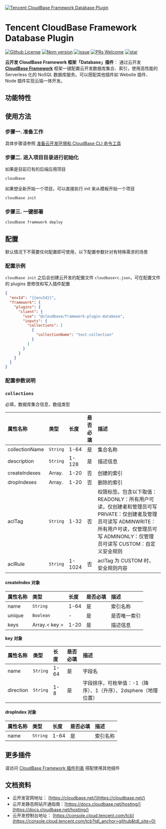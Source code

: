 <a href="https://github.com/TencentCloudBase/cloudbase-framework/tree/master/packages/framework-plugin-database">![Tencent CloudBase Framework Database Plugin](https://main.qcloudimg.com/raw/41a9bd0e62c638ab40cb8b8cba26696b.jpg)</a>

# Tencent CloudBase Framework Database Plugin

[![Github License](https://img.shields.io/github/license/TencentCloudBase/cloudbase-framework)](LICENSE)
[![Npm version](https://img.shields.io/npm/v/@cloudbase/framework-plugin-container)](https://www.npmjs.com/package/@cloudbase/framework-plugin-container)
[![issue](https://img.shields.io/github/issues/TencentCloudBase/cloudbase-framework)](https://github.com/TencentCloudBase/cloudbase-framework/issues)
[![PRs Welcome](https://img.shields.io/badge/PRs-welcome-brightgreen.svg)](https://github.com/TencentCloudBase/cloudbase-framework/pulls)
[![star](https://img.shields.io/github/stars/TencentCloudBase/cloudbase-framework?style=social)](https://github.com/TencentCloudBase/cloudbase-framework)

**云开发 CloudBase Framework 框架「Database」插件**： 通过云开发 **[CloudBase Framework](https://github.com/TencentCloudBase/cloudbase-framework)** 框架一键配置云开发数据库集合、索引，使用高性能的 Serverless 化的 NoSQL 数据库服务。可以搭配其他插件如 Website 插件、Node 插件实现云端一体开发。

## 功能特性

## 使用方法

### 步骤一. 准备工作

具体步骤请参照 [准备云开发环境和 CloudBase CLI 命令工具](../../CLI_GUIDE.md)

### 步骤二. 进入项目目录进行初始化

如果是目前已有的后端应用项目

```bash
cloudbase
```

如果想全新开始一个项目，可以直接执行 init 来从模板开始一个项目

```bash
cloudbase init
```

### 步骤三. 一键部署

```bash
cloudbase framework deploy
```

## 配置

默认情况下不需要任何配置即可使用，以下配置参数针对有特殊需求的场景

### 配置示例

`cloudbase init` 之后会创建云开发的配置文件 `cloudbaserc.json`，可在配置文件的 plugins 里修改和写入插件配置

```json
{
  "envId": "{{envId}}",
  "framework": {
    "plugins": {
      "client": {
        "use": "@cloudbase/framework-plugin-database",
        "inputs": {
          "collections": [
            {
              "collectionName": "test-collection"
            }
          ]
        }
      }
    }
  }
}
```

### 配置参数说明

### `collections`

必填，数据库集合信息，数组类型

| 属性名称       | 类型     | 长度   | 是否必填 | 描述                                                                                                                                                                                          |
| :------------- | :------- | :----- | :------- | :-------------------------------------------------------------------------------------------------------------------------------------------------------------------------------------------- |
| collectionName | `String` | 1-64   | 是       | 集合名称                                                                                                                                                                                      |
| description    | `String` | 1-128  | 是       | 描述信息                                                                                                                                                                                      |
| createIndexes  | Array.   | 1-20   | 否       | 创建的索引                                                                                                                                                                                    |
| dropIndexes    | Array.   | 1-20   | 否       | 删除的索引                                                                                                                                                                                    |
| aclTag         | `String` | 1-32   | 否       | 权限标签。包含以下取值： READONLY：所有用户可读，仅创建者和管理员可写 PRIVATE：仅创建者及管理员可读写 ADMINWRITE：所有用户可读，仅管理员可写 ADMINONLY：仅管理员可读写 CUSTOM：自定义安全规则 |
| aclRule        | `String` | 1-1024 | 否       | aclTag 为 CUSTOM 时，安全规则内容                                                                                                                                                             |

#### createIndex 对象

| 属性名称 | 类型          | 长度 | 是否必填 | 描述         |
| :------- | :------------ | :--- | :------- | :----------- |
| name     | `String`      | 1-64 | 是       | 索引名称     |
| unique   | `Boolean`     | -    | 是       | 是否唯一索引 |
| keys     | Array.< key > | 1-20 | 是       | 描述信息     |

**key 对象**

| 属性名称  | 类型     | 长度 | 是否必填 | 描述                                                            |
| :-------- | :------- | :--- | :------- | :-------------------------------------------------------------- |
| name      | `String` | 1-64 | 是       | 字段名                                                          |
| direction | `String` | 1-8  | 是       | 字段排序，可枚举值：-1（降序）、1（升序）、2dsphere（地理位置） |

#### dropIndex 对象

| 属性名称 | 类型     | 长度 | 是否必填 | 描述     |
| :------- | :------- | :--- | :------- | :------- |
| name     | `String` | 1-64 | 是       | 索引名称 |

## 更多插件

请访问 [CloudBase Framework 插件列表](https://github.com/TencentCloudBase/cloudbase-framework#%E7%9B%AE%E5%89%8D%E6%94%AF%E6%8C%81%E7%9A%84%E6%8F%92%E4%BB%B6%E5%88%97%E8%A1%A8) 搭配使用其他插件

## 文档资料

- 云开发官网地址： [https://cloudbase.net/](https://cloudbase.net/)
- 云开发静态网站开通指南：[https://docs.cloudbase.net/hosting/](https://docs.cloudbase.net/hosting/)
- 云开发控制台地址： [https://console.cloud.tencent.com/tcb](https://console.cloud.tencent.com/tcb?tdl_anchor=github&tdl_site=0)

